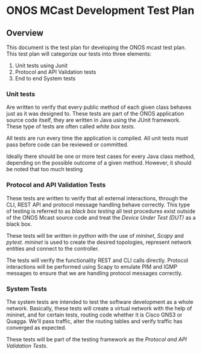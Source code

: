 ONOS MCast Development Test Plan
================================

Overview
--------

This document is the test plan for developing the ONOS mcast test plan. This test plan will categorize our tests into three elements:

1. Unit tests using Junit
2. Protocol and API Validation tests
3. End to end System tests

### Unit tests

Are written to verify that every public method of each given class behaves just as it was designed to.  These tests are part of the ONOS application source code itself, they are written in Java using the JUnit framework.  These type of tests are often called _white box tests_. 

All tests are run every time the application is compiled. All unit tests must pass before code can be reviewed or committed. 

Ideally there should be one or more test cases for every Java class method, depending on the possible outcome of a given method.  However, it should be noted that too much testing

### Protocol and API Validation Tests

These tests are written to verify that all external interactions, through the CLI, REST API and protocol message handling behave correctly.  This type of testing is referred to as _black box testing_ all test procedures exist outside of the ONOS Mcast source code and treat the _Device Under Test (DUT)_ as a black box.

These tests will be written in _python_ with the use of _mininet_, _Scapy_ and _pytest_.  _mininet_ is used to create the desired topologies, represent network entities and connect to the controller.

The tests will verify the functionality REST and CLI calls directly.  Protocol interactions will be performed using Scapy to emulate PIM and IGMP messages to ensure that we are handling protocol messages correctly. 

### System Tests

The system tests are intended to test the software development as a whole network.  Basically, these tests will create a virtual network with the help of mininet, and for certain tests, routing code whether it is Cisco GNS3 or Quagga.  We'll pass traffic, alter the routing tables and verify traffic has converged as expected.

These tests will be part of the testing framework as the _Protocol and API Validation Tests_.


